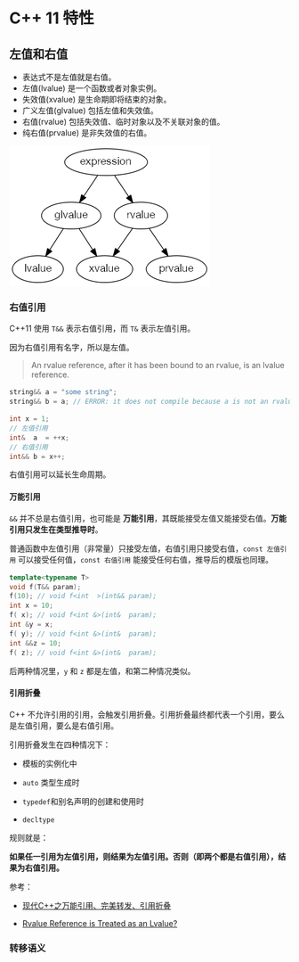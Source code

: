 # C++ 11 特性

## 左值和右值

* 表达式不是左值就是右值。
* 左值(lvalue) 是一个函数或者对象实例。
* 失效值(xvalue) 是生命期即将结束的对象。
* 广义左值(glvalue) 包括左值和失效值。
* 右值(rvalue) 包括失效值、临时对象以及不关联对象的值。
* 纯右值(prvalue) 是非失效值的右值。

![expression](../image/2021-09-15-09-13-28.png)

### 右值引用

C++11 使用 `T&&` 表示右值引用，而 `T&` 表示左值引用。

因为右值引用有名字，所以是左值。

>An rvalue reference, after it has been bound to an rvalue, is an lvalue reference.

```cpp
string&& a = "some string";
string&& b = a; // ERROR: it does not compile because a is not an rvalue
```

```cpp
int x = 1;
// 左值引用
int&  a  = ++x;
// 右值引用
int&& b = x++;
```

右值引用可以延长生命周期。

#### 万能引用

`&&` 并不总是右值引用，也可能是 **万能引用**，其既能接受左值又能接受右值。**万能引用只发生在类型推导时**。

普通函数中左值引用（非常量）只接受左值，右值引用只接受右值，`const 左值引用` 可以接受任何值，`const 右值引用` 能接受任何右值，推导后的模版也同理。
```cpp
template<typename T>
void f(T&& param);
f(10); // void f<int  >(int&& param);
int x = 10;
f( x); // void f<int &>(int&  param);
int &y = x;
f( y); // void f<int &>(int&  param);
int &&z = 10;
f( z); // void f<int &>(int&  param);
```

后两种情况里，`y` 和 `z` 都是左值，和第二种情况类似。

#### 引用折叠

C++ 不允许引用的引用，会触发引用折叠。引用折叠最终都代表一个引用，要么是左值引用，要么是右值引用。

引用折叠发生在四种情况下：

* 模板的实例化中

* `auto` 类型生成时

* `typedef`和别名声明的创建和使用时

* `decltype`

规则就是：

**如果任一引用为左值引用，则结果为左值引用。否则（即两个都是右值引用），结果为右值引用。**

参考：
* [现代C++之万能引用、完美转发、引用折叠](https://zhuanlan.zhihu.com/p/99524127)

* [Rvalue Reference is Treated as an Lvalue?](https://stackoverflow.com/questions/28483250/rvalue-reference-is-treated-as-an-lvalue)

### 转移语义
